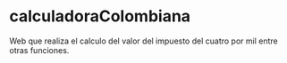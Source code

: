 # calculadoraColombiana
Web que realiza el calculo del valor del impuesto del cuatro por mil entre otras funciones.

